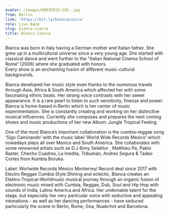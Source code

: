 ```yaml
---
avatar: /images/08032019-126-.jpg
from: Berlin
link: 'https://bit.ly/biancaciocca'
role: Live Band
slug: bianca-ciocca
title: Bianca Ciocca
---
```

Bianca was born in Italy having a German mother and Italian father. She grew up in a multicultural universe since a very young age. She started with classical dance and went further to the "Italian National Cinema School of Rome“ (2006) where she graduated with honors.   
 Every show is an enchanting fusion of different music-cultural backgrounds.   
  
 Bianca developed her music style even thanks to the numerous travels through Asia, Africa & South America which affected her with some fascinating ethnic beats. Her strong voice contrasts with her sweet appearance. It is a rare pearl to listen to such sensitivity, finesse and power. Bianca is home-based in Berlin which is her center of music experimentation. She is constantly creating and working on her distinctive musical influences. Currently she composes and prepares the next coming shows and music productions of her new Album: Jungle Tropical Feeling.   
  
 One of the most Bianca’s important collaboration is the cumbia-reggae song ‘Sigo Caminando’ with the music label ‘World Wide Records Mexico’ which nowadays plays all over Mexico and South America. She collaborates with some renowned artists such as D.J Bony Selektor , Matthieu Pe, Pablo Raster, Checho Cuadros, La Inedita, Tribuman, Andres Segura & Tadeo Cortes from Kumbia Boruka.   
  
 Label: Worlwide Records Mexico Monterrey/ Record deal since 2017 with Electro Reggae Cumbia Style.Shining and eclectic, Bianca creates an Elektro-Tropical-Worldmusic musical journey through an organic fusion of electronic music mixed with Cumbia, Reggae, Dub, Soul and Hip Hop with sounds of India, Latino America and Africa. Her undeniable talent for the stage, but especially her very particular voice with seductive and appealing intonations - as well as her dancing performances - have seduced particularly the scene in Berlin, Rome, Goa, Nuakchot and Barcelona.
